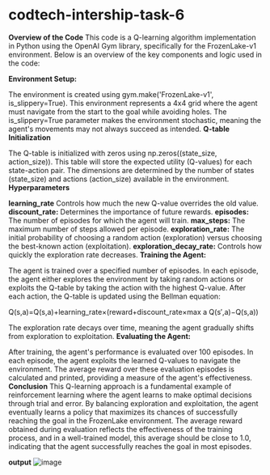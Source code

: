 # codtech-intership-task-6
**Overview of the Code**
This code is a Q-learning algorithm implementation in Python using the OpenAI Gym library, specifically for the FrozenLake-v1 environment. Below is an overview of the key components and logic used in the code:

**Environment Setup:**

The environment is created using gym.make('FrozenLake-v1', is_slippery=True). This environment represents a 4x4 grid where the agent must navigate from the start to the goal while avoiding holes. The is_slippery=True parameter makes the environment stochastic, meaning the agent's movements may not always succeed as intended.
**Q-table Initialization**

The Q-table is initialized with zeros using np.zeros((state_size, action_size)). This table will store the expected utility (Q-values) for each state-action pair. The dimensions are determined by the number of states (state_size) and actions (action_size) available in the environment.
**Hyperparameters**

**learning_rate** Controls how much the new Q-value overrides the old value.
**discount_rate:** Determines the importance of future rewards.
**episodes:** The number of episodes for which the agent will train.
**max_steps:** The maximum number of steps allowed per episode.
**exploration_rate:** The initial probability of choosing a random action (exploration) versus choosing the best-known action (exploitation).
**exploration_decay_rate:** Controls how quickly the exploration rate decreases.
**Training the Agent:**

The agent is trained over a specified number of episodes. In each episode, the agent either explores the environment by taking random actions or exploits the Q-table by taking the action with the highest Q-value.
After each action, the Q-table is updated using the Bellman equation:

Q(s,a)=Q(s,a)+learning_rate×(reward+discount_rate×max a Q(s′,a)−Q(s,a))

The exploration rate decays over time, meaning the agent gradually shifts from exploration to exploitation.
**Evaluating the Agent:**

After training, the agent's performance is evaluated over 100 episodes. In each episode, the agent exploits the learned Q-values to navigate the environment.
The average reward over these evaluation episodes is calculated and printed, providing a measure of the agent's effectiveness.
**Conclusion**
This Q-learning approach is a fundamental example of reinforcement learning where the agent learns to make optimal decisions through trial and error. By balancing exploration and exploitation, the agent eventually learns a policy that maximizes its chances of successfully reaching the goal in the FrozenLake environment. The average reward obtained during evaluation reflects the effectiveness of the training process, and in a well-trained model, this average should be close to 1.0, indicating that the agent successfully reaches the goal in most episodes.

**output**
![image](https://github.com/user-attachments/assets/83a20d44-cf1d-423e-a97b-0e1e4f3daa50)
